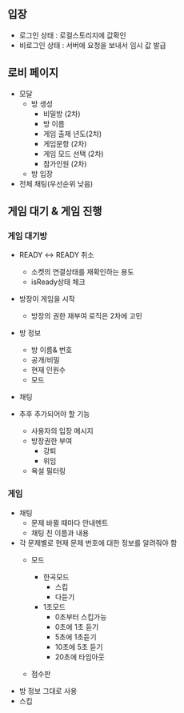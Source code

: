 ## 입장

- 로그인 상태 : 로컬스토리지에 값확인
- 비로그인 상태 : 서버에 요청을 보내서 임시 값 발급

## 로비 페이지

- 모달
    - 방 생성
        - 비밀방 (2차)
        - 방 이름
        - 게임 출제 년도(2차)
        - 게임문항 (2차)
        - 게임 모드 선택 (2차)
        - 참가인원 (2차)
    - 방 입장
- 전체 채팅(우선순위 낮음)

## 게임 대기 & 게임 진행

### 게임 대기방

- READY ↔ READY 취소
    - 소켓의 연결상태를 재확인하는 용도
    - isReady상태 체크
- 방장이 게임을 시작
    - 방장의 권한 재부여 로직은 2차에 고민
- 방 정보
    - 방 이름& 번호
    - 공개/비밀
    - 현재 인원수
    - 모드
- 채팅

- 추후 추가되어야 할 기능
    - 사용자의 입장 메시지
    - 방장권한 부여
        - 강퇴
        - 위임
    - 욕설 필터링

### 게임

- 채팅
    - 문제 바뀔 때마다 안내멘트
    - 채팅 친 이름과 내용
- 각 문제별로 현재 문제 번호에 대한 정보를 알려줘야 함
    - 모드
        - 한곡모드
            - 스킵
            - 다듣기
        - 1초모드
            - 0초부터 스킵가능
            - 0초에 1초 듣기
            - 5초에 1초듣기
            - 10초에 5초 듣기
            - 20초에 타임아웃
        
    - 점수판
- 방 정보 그대로 사용
- 스킵